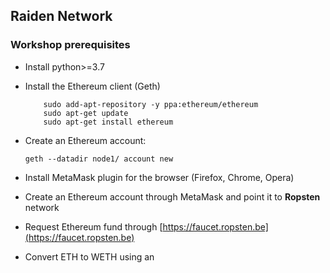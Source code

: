 ## Raiden Network

### Workshop prerequisites

* Install python>=3.7

* Install the Ethereum client (Geth)

    ```
        sudo add-apt-repository -y ppa:ethereum/ethereum
        sudo apt-get update
        sudo apt-get install ethereum
    ```
* Create an Ethereum account:
    ```
    geth --datadir node1/ account new
    
    ```  

* Install MetaMask plugin for the browser (Firefox, Chrome, Opera)

* Create an Ethereum account through MetaMask and point it to **Ropsten** network

* Request Ethereum fund through [https://faucet.ropsten.be](https://faucet.ropsten.be)
 
* Convert ETH to WETH using an 